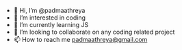 - 👋 Hi, I’m @padmaathreya
- 👀 I’m interested in coding
- 🌱 I’m currently learning JS
- 💞️ I’m looking to collaborate on any coding related project
- 📫 How to reach me padmaathreya@gmail.com

<!---
padmaathreya/padmaathreya is a ✨ special ✨ repository because its `README.md` (this file) appears on your GitHub profile.
You can click the Preview link to take a look at your changes.
--->
